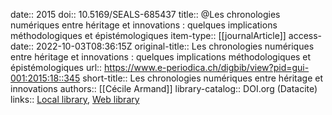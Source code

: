 date:: 2015
doi:: 10.5169/SEALS-685437
title:: @Les chronologies numériques entre héritage et innovations : quelques implications méthodologiques et épistémologiques
item-type:: [[journalArticle]]
access-date:: 2022-10-03T08:36:15Z
original-title:: Les chronologies numériques entre héritage et innovations : quelques implications méthodologiques et épistémologiques
url:: https://www.e-periodica.ch/digbib/view?pid=gui-001:2015:18::345
short-title:: Les chronologies numériques entre héritage et innovations
authors:: [[Cécile Armand]]
library-catalog:: DOI.org (Datacite)
links:: [Local library](zotero://select/groups/2386895/items/TLLCYWSL), [Web library](https://www.zotero.org/groups/2386895/items/TLLCYWSL)
